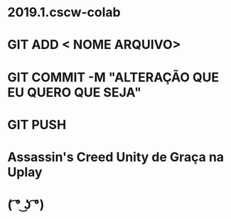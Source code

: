 # 2019.1.cscw-colab
# GIT ADD < NOME ARQUIVO>
# GIT COMMIT -M "ALTERAÇÃO QUE EU QUERO QUE SEJA"
# GIT PUSH
# Assassin's Creed Unity de Graça na Uplay
# ( ͡° ͜ʖ ͡°)